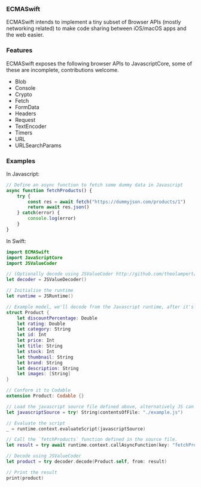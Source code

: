 ### ECMASwift

ECMASwift intends to implement a tiny subset of Browser APIs (mostly networking related) to make code sharing between iOS/macOS apps and the web easier.

### Features

ECMASwift exposes the following browser APIs to JavascriptCore, some of these are incomplete, contributions welcome.

- Blob
- Console
- Crypto
- Fetch
- FormData
- Headers
- Request
- TextEncoder
- Timers
- URL
- URLSearchParams

### Examples

In Javascript:
```js
// Define an async function to fetch some dummy data in Javascript
async function fetchProducts() {
    try {
        const res = await fetch("https://dummyjson.com/products/1")
        return await res.json()
    } catch(error) {
        console.log(error)
    }
}
```

In Swift:
```swift
import ECMASwift
import JavaScriptCore
import JSValueCoder

// (Optionally decode using JSValueCoder http://github.com/theolampert/JSValueCoder)
let decoder = JSValueDecoder()

// Initialise the runtime
let runtime = JSRuntime()

// Example model, we'll decode from the Javascript runtime, after it's been fetched from the example API.
struct Product {
    let discountPercentage: Double
    let rating: Double
    let category: String
    let id: Int
    let price: Int
    let title: String
    let stock: Int
    let thumbnail: String
    let brand: String
    let description: String
    let images: [String]
}

// Conform it to Codable
extension Product: Codable {}

// Load the javascript source file defined above, alternatively JS can be written inline.
let javascriptSource = try! String(contentsOfFile: "./example.js")

// Evaluate the script
_ = runtime.context.evaluateScript(javascriptSource)

// Call the `fetchProducts` function defined in the source file.
let result = try await runtime.context.callAsyncFunction(key: "fetchProducts")

// Decode using JSValueCoder
let product = try decoder.decode(Product.self, from: result)

// Print the result
print(product)
```
